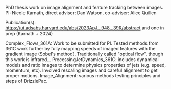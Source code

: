 PhD thesis work on image alignment and feature tracking between images. PI: Nicole Karnath, direct adviser: Dan Watson, co-adviser: Alice Quillen

Publication(s): https://ui.adsabs.harvard.edu/abs/2023ApJ...948...39R/abstract and one in prep (Karnath + 2024)

Complex_Flows_361A: Work to be submitted for PI. Tested methods from 361C work further by fully mapping speeds of imaged features with the gradient image (Sobel's method). Traditionally called "optical flow", though this work is infrared...
PrecessingJetDynamics_361C: includes dynamical models and ratio images to determine physics properties of jets (e.g. speed, momentum, etc). Involved rescaling images and careful alignment to get proper motions.
Image_Alignment: various methods testing principles and steps of DrizzlePac.
